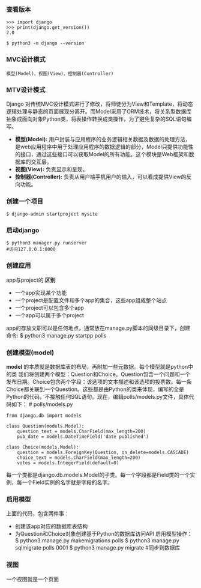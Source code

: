 ### 查看版本
    >>> import django
    >>> print(django.get_version())
    2.0

    $ python3 -m django --version

### MVC设计模式
    模型(Model)、视图(View)、控制器(Controller)

### MTV设计模式
Django 对传统MVC设计模式进行了修改，将师徒分为View和Template，将动态逻辑处理与静态的页面展现分离开。而Model采用了ORM技术，将关系型数据库抽象成面向对象Python类，将表操作转换成类操作，为了避免复杂的SQL语句编写。
+ **模型(Model):** 用户封装与应用程序的业务逻辑相关数据及数据的处理方法，是web应用程序中用于处理应用程序的数据逻辑的部分，Model只提供功能性的接口，通过这些接口可以获取Model的所有功能。这个模块是Web框架和数据库的交互层。
+ **视图(View):** 负责显示和呈现。
+ **控制器(Controller):** 负责从用户端手机用户的输入，可以看成提供View的反向功能。

### 创建一个项目
    $ django-admin startproject mysite

### 启动django
    $ python3 manager.py runserver
    #访问127.0.0.1:8000

### 创建应用
app与project的 **区别**
+ 一个app实现某个功能
+ 一个project是配置文件和多个app的集合，这些app组成整个站点
+ 一个project可以包含多个app
+ 一个app可以属于多个project

app的存放文职可以是任何地点，通常放在manage.py脚本的同级目录下，创建命令:
    $ python3 manage.py startpp polls

### 创建模型(model)
**model** 的本质就是数据库表的布局，再附加一些元数据。每个模型就是python中的类
我们将创建两个模型：Question和Choice。Question包含一个问题和一个发布日期。Choice包含两个字段：该选项的文本描述和该选项的投票数。每一条Choice都关联到一个Question。这些都是由Python的类来体现，编写的全是Python的代码，不接触任何SQL语句。现在，编辑polls/models.py文件，具体代码如下：
	# polls/models.py

	from django.db import models

	class Question(models.Model):
		question_text = models.CharField(max_length=200)
		pub_date = models.DateTimeField('date published')

	class Choice(models.Model):
		question = models.ForeignKey(Question, on_delete=models.CASCADE)
		choice_text = models.CharField(max_length=200)
		votes = models.IntegerField(default=0)
每一个类都是django.db.models.Model的子类。每一个字段都是Field类的一个实例，每一个Field实例的名字就是字段的名字。

### 启用模型
上面的代码，包含两件事：
+ 创建该app对应的数据库表结构
+ 为Question和Choice对象创建基于Python的数据库访问API
启用模型操作：
	$ python3 manage.py makemigrations polls
	$ python3 manage.py sqlmigrate polls 0001
    $ python3 manage.py migrate                  #同步到数据库

### 视图
一个视图就是一个页面
